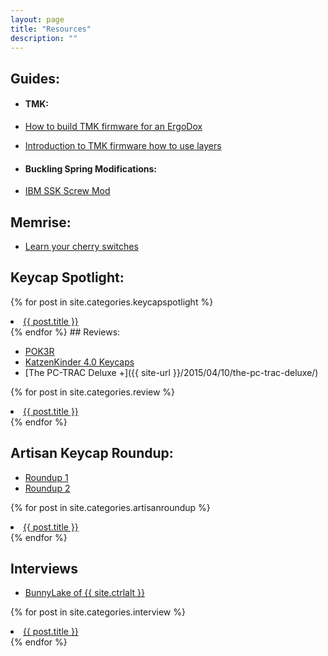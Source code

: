 ```yaml
---
layout: page
title: "Resources"
description: ""
---
```



## Guides:  
* #### TMK:  

 * [How to build TMK firmware for an ErgoDox]({{site-url}}/2015/03/22/ergodox/)
 * [Introduction to TMK firmware how to use layers]({{site-url}}/2015/03/30/introduction-to-the-tmk-firmware/)
 
* #### Buckling Spring Modifications:

 * [IBM SSK Screw Mod]({{site-url}}/2015/04/28/ibm-ssk-screw-mod-guide/)

## Memrise:

 * [Learn your cherry switches](http://www.memrise.com/course/591463/cherry-switches/)

<h2>Keycap Spotlight:</h2>

{% for post in site.categories.keycapspotlight %}
<li><a href="{{ post.url }}">{{ post.title }}</a></li>
{% endfor %}
## Reviews:

 * [POK3R]({{site-url}}/2015/04/29/pok3r-review/)
 * [KatzenKinder 4.0 Keycaps]({{site-url}}/2015/05/06/keycap-spotlight-katzenkinder/)
 * [The PC-TRAC Deluxe +]({{ site-url }}/2015/04/10/the-pc-trac-deluxe/)

{% for post in site.categories.review %}
    <li><a href="{{ post.url }}">{{ post.title }}</a></li>
{% endfor %}

## Artisan Keycap Roundup:

 * [Roundup 1]({{site-url}}/2015/04/01/artisanal-keycap-roundup-v1/)
 * [Roundup 2]({{site-url}}/2015/05/01/artisanal-keycap-roundup-v2/)

{% for post in site.categories.artisanroundup %}
    <li><a href="{{ post.url }}">{{ post.title }}</a></li>
{% endfor %}

## Interviews

* [BunnyLake of {{ site.ctrlalt }}]({{site-url}}/2015/05/26/small-interview-with-bunnylake-about-jt-keycaps-and-ctrlalt/)

{% for post in site.categories.interview %}
    <li><a href="{{ post.url }}">{{ post.title }}</a></li>
{% endfor %}


